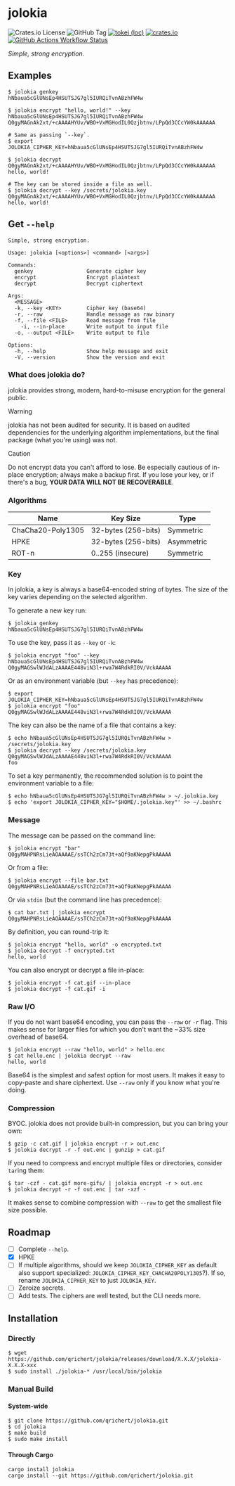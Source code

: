 # jolokia

![Crates.io License](https://img.shields.io/crates/l/jolokia)
![GitHub Tag](https://img.shields.io/github/v/tag/qrichert/jolokia?sort=semver&filter=*.*.*&label=release)
[![tokei (loc)](https://tokei.rs/b1/github/qrichert/jolokia?label=loc&style=flat)](https://github.com/XAMPPRocky/tokei)
[![crates.io](https://img.shields.io/crates/d/jolokia?logo=rust&logoColor=white&color=orange)](https://crates.io/crates/jolokia)
[![GitHub Actions Workflow Status](https://img.shields.io/github/actions/workflow/status/qrichert/jolokia/ci.yml?label=tests)](https://github.com/qrichert/jolokia/actions)

_Simple, strong encryption._

## Examples

```console
$ jolokia genkey
hNbaua5cGlUNsEp4HSUTSJG7gl5IURQiTvnABzhFW4w

$ jolokia encrypt "hello, world!" --key hNbaua5cGlUNsEp4HSUTSJG7gl5IURQiTvnABzhFW4w
Q0gyMAGnAk2xt/+cAAAAHYUv/WBO+VxMGHodIL0Qzjbtnv/LPpQd3CCcYW0kAAAAAA

# Same as passing `--key`.
$ export JOLOKIA_CIPHER_KEY=hNbaua5cGlUNsEp4HSUTSJG7gl5IURQiTvnABzhFW4w

$ jolokia decrypt Q0gyMAGnAk2xt/+cAAAAHYUv/WBO+VxMGHodIL0Qzjbtnv/LPpQd3CCcYW0kAAAAAA
hello, world!

# The key can be stored inside a file as well.
$ jolokia decrypt --key /secrets/jolokia.key Q0gyMAGnAk2xt/+cAAAAHYUv/WBO+VxMGHodIL0Qzjbtnv/LPpQd3CCcYW0kAAAAAA
hello, world!
```

## Get `--help`

```
Simple, strong encryption.

Usage: jolokia [<options>] <command> [<args>]

Commands:
  genkey                 Generate cipher key
  encrypt                Encrypt plaintext
  decrypt                Decrypt ciphertext

Args:
  <MESSAGE>
  -k, --key <KEY>        Cipher key (base64)
  -r, --raw              Handle message as raw binary
  -f, --file <FILE>      Read message from file
    -i, --in-place       Write output to input file
  -o, --output <FILE>    Write output to file

Options:
  -h, --help             Show help message and exit
  -V, --version          Show the version and exit
```

### What does jolokia do?

jolokia provides strong, modern, hard-to-misuse encryption for the
general public.

> [!WARNING]
>
> jolokia has not been audited for security. It is based on audited
> dependencies for the underlying algorithm implementations, but the
> final package (what you're using) was not.

> [!CAUTION]
>
> Do not encrypt data you can't afford to lose. Be especially cautious
> of in-place encryption; always make a backup first. If you lose your
> key, or if there's a bug, **YOUR DATA WILL NOT BE RECOVERABLE**.

### Algorithms

| Name              | Key Size            | Type       |
| ----------------- | ------------------- | ---------- |
| ChaCha20-Poly1305 | 32-bytes (256-bits) | Symmetric  |
| HPKE              | 32-bytes (256-bits) | Asymmetric |
| ROT-n             | 0..255 (insecure)   | Symmetric  |

### Key

In jolokia, a key is always a base64-encoded string of bytes. The size
of the key varies depending on the selected algorithm.

To generate a new key run:

```console
$ jolokia genkey
hNbaua5cGlUNsEp4HSUTSJG7gl5IURQiTvnABzhFW4w
```

To use the key, pass it as `--key` or `-k`:

```console
$ jolokia encrypt "foo" --key hNbaua5cGlUNsEp4HSUTSJG7gl5IURQiTvnABzhFW4w
Q0gyMAGSwlWJdALzAAAAE448viN3l+rwa7W4RdkRI0V/VckAAAAA
```

Or as an environment variable (but `--key` has precedence):

```console
$ export JOLOKIA_CIPHER_KEY=hNbaua5cGlUNsEp4HSUTSJG7gl5IURQiTvnABzhFW4w
$ jolokia encrypt "foo"
Q0gyMAGSwlWJdALzAAAAE448viN3l+rwa7W4RdkRI0V/VckAAAAA
```

The key can also be the name of a file that contains a key:

```console
$ echo hNbaua5cGlUNsEp4HSUTSJG7gl5IURQiTvnABzhFW4w > /secrets/jolokia.key
$ jolokia decrypt --key /secrets/jolokia.key Q0gyMAGSwlWJdALzAAAAE448viN3l+rwa7W4RdkRI0V/VckAAAAA
foo
```

To set a key permanently, the recommended solution is to point the
environment variable to a file:

```console
$ echo hNbaua5cGlUNsEp4HSUTSJG7gl5IURQiTvnABzhFW4w > ~/.jolokia.key
$ echo 'export JOLOKIA_CIPHER_KEY="$HOME/.jolokia.key"' >> ~/.bashrc
```

### Message

The message can be passed on the command line:

```console
$ jolokia encrypt "bar"
Q0gyMAHPNRsLieAOAAAAE/ssTCh2zCm73t+aQf9aKNepgPkAAAAA
```

Or from a file:

```console
$ jolokia encrypt --file bar.txt
Q0gyMAHPNRsLieAOAAAAE/ssTCh2zCm73t+aQf9aKNepgPkAAAAA
```

Or via `stdin` (but the command line has precedence):

```console
$ cat bar.txt | jolokia encrypt
Q0gyMAHPNRsLieAOAAAAE/ssTCh2zCm73t+aQf9aKNepgPkAAAAA
```

By definition, you can round-trip it:

```console
$ jolokia encrypt "hello, world" -o encrypted.txt
$ jolokia decrypt -f encrypted.txt
hello, world
```

You can also encrypt or decrypt a file in-place:

```console
$ jolokia encrypt -f cat.gif --in-place
$ jolokia decrypt -f cat.gif -i
```

### Raw I/O

If you do not want base64 encoding, you can pass the `--raw` or `-r`
flag. This makes sense for larger files for which you don't want the
~33% size overhead of base64.

```console
$ jolokia encrypt --raw "hello, world" > hello.enc
$ cat hello.enc | jolokia decrypt --raw
hello, world
```

Base64 is the simplest and safest option for most users. It makes it
easy to copy-paste and share ciphertext. Use `--raw` only if you know
what you're doing.

### Compression

BYOC. jolokia does not provide built-in compression, but you can bring
your own:

```console
$ gzip -c cat.gif | jolokia encrypt -r > out.enc
$ jolokia decrypt -r -f out.enc | gunzip > cat.gif
```

If you need to compress and encrypt multiple files or directories,
consider `tar`ing them:

```console
$ tar -czf - cat.gif more-gifs/ | jolokia encrypt -r > out.enc
$ jolokia decrypt -r -f out.enc | tar -xzf -
```

It makes sense to combine compression with `--raw` to get the smallest
file size possible.

## Roadmap

- [ ] Complete `--help`.
- [x] HPKE
- [ ] If multiple algorithms, should we keep `JOLOKIA_CIPHER_KEY` as
      default also support specialized:
      `JOLOKIA_CIPHER_KEY_CHACHA20POLY1305`?). If so, rename
      `JOLOKIA_CIPHER_KEY` to just `JOLOKIA_KEY`.
- [ ] Zeroize secrets.
- [ ] Add tests. The ciphers are well tested, but the CLI needs more.

## Installation

### Directly

```console
$ wget https://github.com/qrichert/jolokia/releases/download/X.X.X/jolokia-X.X.X-xxx
$ sudo install ./jolokia-* /usr/local/bin/jolokia
```

### Manual Build

#### System-wide

```console
$ git clone https://github.com/qrichert/jolokia.git
$ cd jolokia
$ make build
$ sudo make install
```

#### Through Cargo

```shell
cargo install jolokia
cargo install --git https://github.com/qrichert/jolokia.git
```
